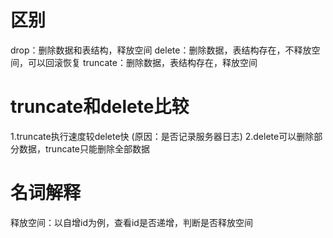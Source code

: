 # 区别
drop：删除数据和表结构，释放空间
delete：删除数据，表结构存在，不释放空间，可以回滚恢复
truncate：删除数据，表结构存在，释放空间


# truncate和delete比较
1.truncate执行速度较delete快 (原因：是否记录服务器日志)
2.delete可以删除部分数据，truncate只能删除全部数据


# 名词解释
释放空间：以自增id为例，查看id是否递增，判断是否释放空间